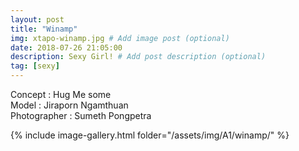 ```yaml
---
layout: post
title: "Winamp"
img: xtapo-winamp.jpg # Add image post (optional)
date: 2018-07-26 21:05:00
description: Sexy Girl! # Add post description (optional)
tag: [sexy]
---
```

Concept : Hug Me some  
Model : Jiraporn Ngamthuan  
Photographer : Sumeth Pongpetra    

{% include image-gallery.html folder="/assets/img/A1/winamp/" %}
